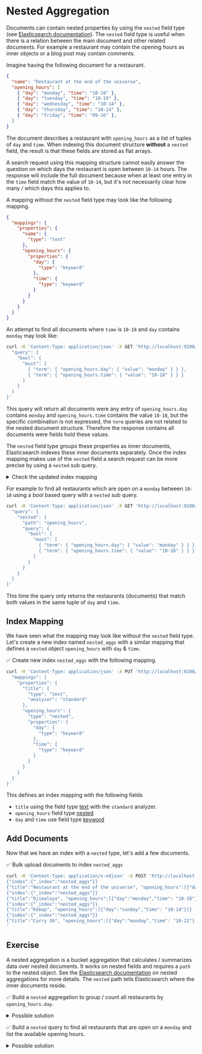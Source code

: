 # Nested Aggregation

Documents can contain nested properties by using the `nested` field type (see [Elasticsearch documentation](https://www.elastic.co/guide/en/elasticsearch/reference/current/nested.html)). The `nested` field type is useful when there is a relation between the main document and other related documents. For example a restaurant may contain the opening hours as inner objects or a blog post may contain comments.

Imagine having the following document for a restaurant.

```json
{
  "name": "Restaurant at the end of the universe",
  "opening_hours": [
    { "day": "monday", "time": "10-18" },
    { "day": "tuesday", "time": "10-19" },
    { "day": "wednesday", "time": "10-14" },
    { "day": "thursday", "time": "10-14" },
    { "day": "friday", "time": "09-16" },
  ]
}
```

The document describes a restaurant with `opening_hours` as a list of tuples of `day` and `time`.
When indexing this document structure **without** a `nested` field, the result is that these fields are stored as flat arrays.

A search request using this mapping structure cannot easily answer the question on which days the restaurant is open between `10-14` hours. The response will include the full document because when at least one entry in the `time` field match the value of `10-14`, but it's not necessarily clear how many / which days this applies to.

A mapping without the `nested` field type may look like the following mapping.

```json
{
  "mappings": {
    "properties": {
      "name": {
        "type": "text"
      },
      "opening_hours": {
        "properties": {
          "day": {
            "type": "keyword"
          },
          "time": {
            "type": "keyword"
          }
        }
      }
    }
  }
}
```

An attempt to find all documents where `time` is `10-18` and `day` contains `monday` may look like:

```bash
curl -H 'Content-Type: application/json' -X GET 'http://localhost:9200/nested_aggs/_search?pretty' -d '{
  "query": {
    "bool": {
      "must": [
        { "term": { "opening_hours.day": { "value": "monday" } } },
        { "term": { "opening_hours.time": { "value": "10-18" } } }
      ]
    }
  }
}'
```

This query will return all documents were any entry of `opening_hours.day` contains `monday` and `opening_hours.time` contains the value `10-18`, but the specific combination is not expressed, the `term` queries are not related to the nested document structure. Therefore the response contains all documents were fields hold these values.

The `nested` field type groups these properties as inner documents, Elasticsearch indexes these inner documents separately. Once the index mapping makes use of the `nested` field a search request can be more precise by using a `nested` sub query.

<details>
<summary>Check the updated index mapping</summary>

The updated mapping with a `nested` field type may look as follows.

```json
{
  "mappings": {
    "properties": {
      "name": {
        "type": "text"
      },
      "opening_hours": {
        "tytpe": "nested",
        "properties": {
          "day": {
            "type": "keyword"
          },
          "time": {
            "type": "keyword"
          }
        }
      }
    }
  }
}
```

This marks the `opening_hourss` field as a `nested` field.

</details>

For example to find all restaurants which are open on a `monday` between `10-18` using a bool based query with a `nested` sub query.

```bash
curl -H 'Content-Type: application/json' -X GET 'http://localhost:9200/nested_aggs/_search?pretty' -d '{
  "query": {
    "nested": {
      "path": "opening_hours",
      "query": {
        "bool": {
          "must": [
            { "term": { "opening_hours.day": { "value": "monday" } } },
            { "term": { "opening_hours.time": { "value": "10-18" } } }
          ]
        }
      }
    }
  }
}'
```

This time the query only returns the restaurants (documents) that match both values in the same tuple of `day` and `time`.


## Index Mapping

We have seen what the mapping may look like without the `nested` field type. Let's create a new index named `nested_aggs` with a similar mapping that defines a `nested` object `opening_hours` with `day` & `time`.

✅ Create new index `nested_aggs` with the following mapping.

```bash
curl -H 'Content-Type: application/json' -X PUT 'http://localhost:9200/nested_aggs' -d '{
  "mappings": {
    "properties": {
      "title": {
        "type": "text",
        "analyzer": "standard"
      },
      "opening_hours": {
        "type": "nested",
        "properties": {
          "day": {
            "type": "keyword"
          },
          "time": {
            "type": "keyword"
          }
        }
      }
    }
  }
}'
```

This defines an index mapping with the following fields

* `title` using the field type [text](https://www.elastic.co/guide/en/elasticsearch/reference/current/text.html) with the `standard` analyzer.
* `opening_hours` field type [nested](https://www.elastic.co/guide/en/elasticsearch/reference/current/nested.html)
* `day` and `time` use field type [keyword](https://www.elastic.co/guide/en/elasticsearch/reference/current/keyword.html)


## Add Documents

Now that we have an index with a `nested` type, let's add a few documents.

✅ Bulk upload documents to index `nested_aggs`

```bash
curl -H 'Content-Type: application/x-ndjson' -X POST 'http://localhost:9200/nested_aggs/_bulk' -d '
{"index":{"_index":"nested_aggs"}}
{"title":"Restaurant at the end of the universe", "opening_hours":[{"day":"monday","time":"10-18"},{"day":"wednesday","time":"10-18"}, {"day":"friday","time":"10-18"}]}
{"index":{"_index":"nested_aggs"}}
{"title":"Djimalaya", "opening_hours":[{"day":"monday","time": "10-18"}, {"day":"wednesday","time":"10-18"}, {"day":"friday","time":"10-18"}]}
{"index":{"_index":"nested_aggs"}}
{"title":"Kebap", "opening_hours":[{"day":"sunday","time": "10-14"}]}
{"index":{"_index":"nested_aggs"}}
{"title":"Curry 36", "opening_hours":[{"day":"monday","time": "10-22"},{"day":"tuesday","time": "10-14"},{"day":"thursday","time": "10-18"}]}
'
```


## Exercise

A nested aggregation is a bucket aggregation that calculates / summarizes data over nested documents.
It works on nested fields and requires a `path` to the nested object. See the [Elasticsearch documentation](https://www.elastic.co/guide/en/elasticsearch/reference/current/search-aggregations-bucket-nested-aggregation.html) on nested aggregations for more details.
The `nested` path tells Elasticsearch where the inner documents reside.

✅ Build a `nested` aggregation to group / count all restaurants by `opening_hours.day`.

<details>
<summary>Possible solution</summary>

This solution uses a `nested` aggregation.

```bash
curl -H 'Content-Type: application/json' -X GET 'http://localhost:9200/nested_aggs/_search?pretty' -d '{
  "size": 0,
  "aggs": {
    "open restaurants": {
      "nested": {
        "path": "opening_hours"
      },
      "aggs": {
        "by day": {
          "terms": {
            "field": "opening_hours.day"
          }
        }
      }
    }
  }
}'
```
</details>

✅ Build a `nested` query to find all restaurants that are open on a `monday` and list the available opening hours.

<details>
<summary>Possible solution</summary>

This solution uses a bool based query with a `filter` clause to find all documents, then using a `terms` aggregation to group all restaurants by opening hours.

```bash
curl -H 'Content-Type: application/json' -X GET 'http://localhost:9200/nested_aggs/_search?pretty' -d '{
  "size": 0,
  "query": {
    "nested": {
      "path": "opening_hours",
      "query": {
        "bool": {
          "filter": {
            "term": {
              "opening_hours.day": {
                "value": "monday"
              }
            }
          }
        }
      }
    }
  },
  "aggs": {
    "open mondays": {
      "nested": { "path": "opening_hours" },
      "aggs": {
        "by hours": {
          "filter": { "term": { "opening_hours.day": "monday" } },
          "aggs": {
            "by hours": {
              "terms": {
                "field": "opening.time"
              }
            }
          }
        }
      }
    }
  }
}'
```
</details>
